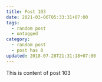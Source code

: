 ```yaml
---
title: Post 103
date: 2021-03-06T05:33:31+07:00
tags:
  - random post
  - untagged
category:
  - random post
  - post has 0
updated: 2018-07-28T21:31:18+07:00
---
```

This is content of post 103